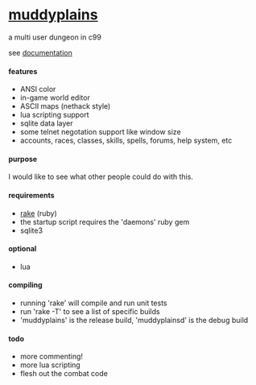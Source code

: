 [muddyplains](http://c0der78.github.com/muddyplains)
===========

a multi user dungeon in c99

see [documentation](http://c0der78.github.com/muddyplains/docs)

#### features
* ANSI color
* in-game world editor
* ASCII maps (nethack style)
* lua scripting support
* sqlite data layer
* some telnet negotation support like window size
* accounts, races, classes, skills, spells, forums, help system, etc

#### purpose
I would like to see what other people could do with this.

#### requirements
* [rake](http://rake.ruby.org) (ruby)
* the startup script requires the 'daemons' ruby gem
* sqlite3

#### optional
* lua

#### compiling
* running 'rake' will compile and run unit tests
* run 'rake -T' to see a list of specific builds
* 'muddyplains' is the release build, 'muddyplainsd' is the debug build

#### todo
* more commenting!
* more lua scripting
* flesh out the combat code

